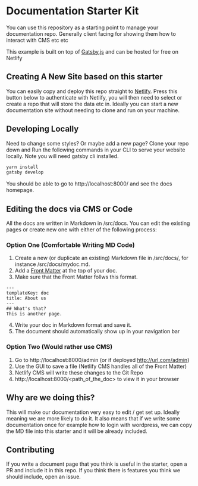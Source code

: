 # Documentation Starter Kit

You can use this repository as a starting point to manage your documentation repo. Generally client facing for showing them how to interact with CMS etc etc

This example is built on top of [Gatsby.js](https://www.gatsbyjs.org) and can be hosted for free on Netlify


## Creating A New Site based on this starter

You can easily copy and deploy this repo straight to [Netlify](https://netlify.com).
Press this button below to authenticate with Netlify, you will then need to select or create a repo that will store the data etc in. Ideally you can start a new documentation site without needing to clone and run on your machine.

## Developing Locally
Need to change some styles? Or maybe add a new page? Clone your repo down and
Run the following commands in your CLI to serve your website locally. Note you will need gatsby cli installed.

```bash
yarn install
gatsby develop

```

You should be able to go to http://localhost:8000/ and see the docs homepage. 


## Editing the docs via CMS or Code

All the docs are written in Markdown in /src/docs. You can edit the existing pages or create new one with either of the following process:

### Option One (Comfortable Writing MD Code)

1. Create a new (or duplicate an existing) Markdown file in /src/docs/, for instance /src/docs/mydoc.md.
2. Add a [Front Matter](https://jekyllrb.com/docs/frontmatter/) at the top of your doc.
3. Make sure that the Front Matter follws this format.
```
---
templateKey: doc
title: About us
---
## What's that?
This is another page.

```
4. Write your doc in Markdown format and save it.
5. The document should automatically show up in your navigation bar

### Option Two (Would rather use CMS)

1. Go to http://localhost:8000/admin (or if deployed http://url.com/admin)
2. Use the GUI to save a file (Netlify CMS handles all of the Front Matter)
3. Netlify CMS will write these changes to the Git Repo
4. http://localhost:8000/<path_of_the_doc> to view it in your browser

## Why are we doing this?
This will make our documentation very easy to edit / get set up. Ideally meaning we are more likely to do it. It also means that if we write some documentation once for example how to login with wordpress, we can copy the MD file into this starter and it will be already included.

## Contributing
If you write a document page that you think is useful in the starter, open a PR and include it in this repo. If you think there is features you think we should include, open an issue. 


